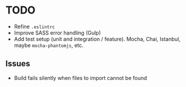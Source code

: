 # TODO

- Refine `.eslintrc`
- Improve SASS error handling (Gulp)
- Add test setup (unit and integration / feature). Mocha, Chai, Istanbul, maybe `mocha-phantomjs`, etc.

## Issues

- Build fails silently when files to import cannot be found
